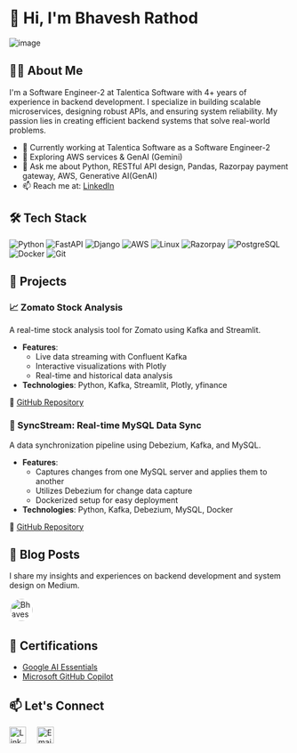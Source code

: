 # 👋 Hi, I'm Bhavesh Rathod

![image](https://github.com/user-attachments/assets/6fcb27c9-caa4-4cc9-8631-1af986cd8488)

## 🧑‍💻 About Me

I'm a Software Engineer-2 at Talentica Software with 4+ years of experience in backend development. I specialize in building scalable microservices, designing robust APIs, and ensuring system reliability. My passion lies in creating efficient backend systems that solve real-world problems.

- 🔧 Currently working at Talentica Software as a Software Engineer-2
- 🌱 Exploring AWS services & GenAI (Gemini)
- 💬 Ask me about Python, RESTful API design, Pandas, Razorpay payment gateway, AWS, Generative AI(GenAI)
- 📫 Reach me at: [LinkedIn](https://www.linkedin.com/in/bhaveshkumar-rathod/)

## 🛠️ Tech Stack

![Python](https://img.shields.io/badge/Python-3776AB?style=flat&logo=python&logoColor=white)
![FastAPI](https://img.shields.io/badge/FastAPI-009688?style=flat&logo=fastapi&logoColor=white)
![Django](https://img.shields.io/badge/Django-092E20?style=flat&logo=django&logoColor=white)
![AWS](https://img.shields.io/badge/AWS-232F3E?style=flat&logo=amazon-aws&logoColor=white)
![Linux](https://img.shields.io/badge/Linux-FCC624?style=flat&logo=linux&logoColor=black)
![Razorpay](https://img.shields.io/badge/Razorpay-02042B?style=flat&logo=razorpay&logoColor=white)
![PostgreSQL](https://img.shields.io/badge/PostgreSQL-336791?style=flat&logo=postgresql&logoColor=white)
![Docker](https://img.shields.io/badge/Docker-2496ED?style=flat&logo=docker&logoColor=white)
![Git](https://img.shields.io/badge/Git-F05032?style=flat&logo=git&logoColor=white)

## 🚀 Projects

### 📈 Zomato Stock Analysis

A real-time stock analysis tool for Zomato using Kafka and Streamlit.

- **Features**:
  - Live data streaming with Confluent Kafka
  - Interactive visualizations with Plotly
  - Real-time and historical data analysis
- **Technologies**: Python, Kafka, Streamlit, Plotly, yfinance

🔗 [GitHub Repository](https://github.com/yourusername/zomato-stock-analysis)

### 🔄 SyncStream: Real-time MySQL Data Sync

A data synchronization pipeline using Debezium, Kafka, and MySQL.

- **Features**:
  - Captures changes from one MySQL server and applies them to another
  - Utilizes Debezium for change data capture
  - Dockerized setup for easy deployment
- **Technologies**: Python, Kafka, Debezium, MySQL, Docker

🔗 [GitHub Repository](https://github.com/yourusername/syncstream-mysql-sync)

## 📝 Blog Posts

I share my insights and experiences on backend development and system design on Medium.

<a href="https://medium.com/@bhavesh3194" target="_blank">
  <img src="https://miro.medium.com/v2/resize:fill:88:88/1*tcVQxwJJ5wUDB8sX7_BCqA.png" alt="Bhavesh's Medium" width="40" style="background-color: white; border-radius: 50%; padding: 2px;"/>
</a>


## 📜 Certifications

- [Google AI Essentials](https://www.linkedin.com/posts/bhaveshkumar-rathod_google-ai-essentials-certificate-activity-7302168373579145218-AVjP)
- [Microsoft GitHub Copilot](https://www.linkedin.com/posts/bhaveshkumar-rathod_microsoftlearn-githubcopilot-certificateachieved-activity-7270730632064888832-wxX6)

## 📫 Let's Connect

<div style="display: flex; gap: 20px; align-items: center;">
  <a href="https://www.linkedin.com/in/bhaveshkumar-rathod/" target="_blank">
    <img src="https://cdn-icons-png.flaticon.com/512/174/174857.png" alt="LinkedIn" width="30" style="vertical-align: middle;"/>
  </a>

  <a href="mailto:bhavesh3194@gmail.com">
    <img src="https://cdn-icons-png.flaticon.com/512/732/732200.png" alt="Email" width="30" style="vertical-align: middle;"/>
  </a>
</div>
